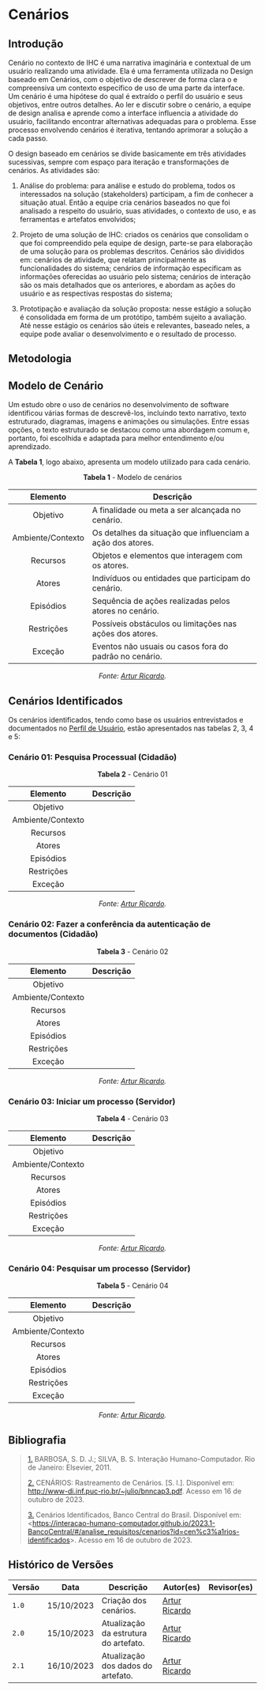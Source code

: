# Cenários

## Introdução

Cenário no contexto de IHC é uma narrativa imaginária e contextual de um usuário realizando uma atividade. Ela é uma ferramenta utilizada no Design baseado em Cenários, com o objetivo de descrever de forma clara o e compreensiva um contexto específico de uso de uma parte da interface. Um cenário é uma hipótese do qual é extraído o perfil do usuário e seus objetivos, entre outros detalhes. Ao ler e discutir sobre o cenário, a equipe de design analisa e aprende como a interface influencia a atividade do usuário, facilitando encontrar alternativas adequadas para o problema. Esse processo envolvendo cenários é iterativa, tentando aprimorar a solução a cada passo.

O design baseado em cenários se divide basicamente em três atividades sucessivas, sempre com espaço para iteração e transformações de cenários. As atividades são:

1. Análise do problema: para análise e estudo do problema, todos os interessados na solução (stakeholders) participam, a fim de conhecer a situação atual. Então a equipe cria cenários baseados no que foi analisado a respeito do usuário, suas atividades, o contexto de uso, e as ferramentas e artefatos envolvidos;

2. Projeto de uma solução de IHC: criados os cenários que consolidam o que foi compreendido pela equipe de design, parte-se para elaboração de uma solução para os problemas descritos. Cenários são divididos em: cenários de atividade, que relatam principalmente as funcionalidades do sistema; cenários de informação especificam as informações oferecidas ao usuário pelo sistema; cenários de interação são os mais detalhados que os anteriores, e abordam as ações do usuário e as respectivas respostas do sistema;

3. Prototipação e avaliação da solução proposta: nesse estágio a solução é consolidada em forma de um protótipo, também sujeito a avaliação. Até nesse estágio os cenários são úteis e relevantes, baseado neles, a equipe pode avaliar o desenvolvimento e o resultado de processo. 

## Metodologia

## Modelo de Cenário

Um estudo obre o uso de cenários no desenvolvimento de software identificou várias formas de descrevê-los, incluindo texto narrativo, texto estruturado, diagramas, imagens e animações ou simulações. Entre essas opções, o texto estruturado se destacou como uma abordagem comum e, portanto, foi escolhida e adaptada para melhor entendimento e/ou aprendizado.

A **Tabela 1**, logo abaixo, apresenta um modelo utilizado para cada cenário.

<center>

**Tabela 1** - Modelo de cenários

| Elemento            | Descrição                                                  |
| :-----------------: | ---------------------------------------------------------- |
| Objetivo            | A finalidade ou meta a ser alcançada no cenário.           |
| Ambiente/Contexto   | Os detalhes da situação que influenciam a ação dos atores. |
| Recursos            | Objetos e elementos que interagem com os atores.           |
| Atores              | Indivíduos ou entidades que participam do cenário.         |
| Episódios           | Sequência de ações realizadas pelos atores no cenário.     |
| Restrições          | Possíveis obstáculos ou limitações nas ações dos atores.   |
| Exceção             | Eventos não usuais ou casos fora do padrão no cenário.     |

_Fonte: [Artur Ricardo](https://github.com/algorithmorphic)._

</center>

## Cenários Identificados

Os cenários identificados, tendo como base os usuários entrevistados e documentados no [Perfil de Usuário](https://github.com/Interacao-Humano-Computador/2023.2-SEI-GDF/blob/main/docs/analise-de-requisitos/perfil-de-usuario.md), estão apresentados nas tabelas 2, 3, 4 e 5:

### Cenário 01: Pesquisa Processual (Cidadão)

<center>

**Tabela 2** - Cenário 01

| Elemento            | Descrição |
| :-----------------: | --------- |
| Objetivo            |           |
| Ambiente/Contexto   |           |
| Recursos            |           |
| Atores              |           |
| Episódios           |           |
| Restrições          |           |
| Exceção             |           |

_Fonte: [Artur Ricardo](https://github.com/algorithmorphic)._

</center>

### Cenário 02: Fazer a conferência da autenticação de documentos (Cidadão)

<center>

**Tabela 3** - Cenário 02

| Elemento            | Descrição |
| :-----------------: | --------- |
| Objetivo            |           |
| Ambiente/Contexto   |           |
| Recursos            |           |
| Atores              |           |
| Episódios           |           |
| Restrições          |           |
| Exceção             |           |

_Fonte: [Artur Ricardo](https://github.com/algorithmorphic)._

</center>

### Cenário 03: Iniciar um processo (Servidor)

<center>

**Tabela 4** - Cenário 03

| Elemento            | Descrição |
| :-----------------: | --------- |
| Objetivo            |           |
| Ambiente/Contexto   |           |
| Recursos            |           |
| Atores              |           |
| Episódios           |           |
| Restrições          |           |
| Exceção             |           |

_Fonte: [Artur Ricardo](https://github.com/algorithmorphic)._

</center>

### Cenário 04: Pesquisar um processo (Servidor)

<center>

**Tabela 5** - Cenário 04

| Elemento            | Descrição |
| :-----------------: | --------- |
| Objetivo            |           |
| Ambiente/Contexto   |           |
| Recursos            |           |
| Atores              |           |
| Episódios           |           |
| Restrições          |           |
| Exceção             |           |

_Fonte: [Artur Ricardo](https://github.com/algorithmorphic)._

</center>

## Bibliografia

> <a id="REF1" href="#anchor_1">1.</a> BARBOSA, S. D. J.; SILVA, B. S. Interação Humano-Computador. Rio de Janeiro: Elsevier, 2011.
>
> <a id="REF1" href="#anchor_1">2.</a> CENÁRIOS: Rastreamento de Cenários. [S. l.]. Disponível em: http://www-di.inf.puc-rio.br/~julio/bnncap3.pdf. Acesso em 16 de outubro de 2023.
>
> <a id="REF1" href="#anchor_1">3.</a> Cenários Identificados, Banco Central do Brasil. Disponível em: <<https://interacao-humano-computador.github.io/2023.1-BancoCentral/#/analise_requisitos/cenarios?id=cen%c3%a1rios-identificados>>. Acesso em 16 de outubro de 2023.

## Histórico de Versões

| Versão | Data       | Descrição                             | Autor(es)                                           | Revisor(es) |
| ------ | ---------- | ------------------------------------- | --------------------------------------------------- | ----------- |
| `1.0`  | 15/10/2023 | Criação dos cenários.                 | [Artur Ricardo](https://github.com/algorithmorphic) ||
| `2.0`  | 15/10/2023 | Atualização da estrutura do artefato. | [Artur Ricardo](https://github.com/algorithmorphic) ||
| `2.1`  | 16/10/2023 | Atualização dos dados do artefato.    | [Artur Ricardo](https://github.com/algorithmorphic) ||
